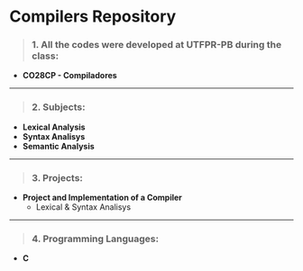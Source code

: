 # Compilers Repository

>### 1. All the codes were developed at UTFPR-PB during the class: 
- **CO28CP - Compiladores**
---
>### 2. Subjects:
- **Lexical Analysis**
- **Syntax Analisys**
- **Semantic Analysis**
---
>### 3. Projects:
- **Project and Implementation of a Compiler**
    - Lexical & Syntax Analisys 
---
>### 4. Programming Languages:
- **C**
